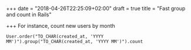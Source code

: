 +++
date = "2018-04-26T22:25:09+02:00"
draft = true
title = "Fast group and count in Rails"

+++
For instance, count new users by month

<!--more-->

    User.order("TO_CHAR(created_at, 'YYYY MM')").group("TO_CHAR(created_at, 'YYYY MM')").count